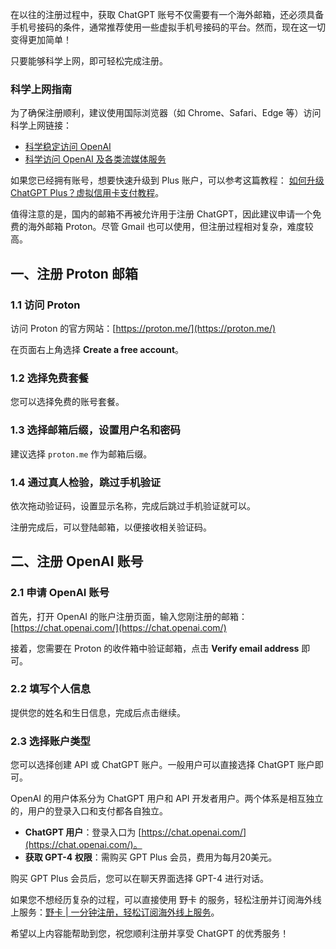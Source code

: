 在以往的注册过程中，获取 ChatGPT 账号不仅需要有一个海外邮箱，还必须具备手机号接码的条件，通常推荐使用一些虚拟手机号接码的平台。然而，现在这一切变得更加简单！

只要能够科学上网，即可轻松完成注册。

### 科学上网指南

为了确保注册顺利，建议使用国际浏览器（如 Chrome、Safari、Edge 等）访问科学上网链接：

- [科学稳定访问 OpenAI](https://www.easyfastcloud.com/#/register?code=MTbeDmj7)
- [科学访问 OpenAI 及各类流媒体服务](https://kle.jp/#/register?code=xmzbbhT0)

如果您已经拥有账号，想要快速升级到 Plus 账户，可以参考这篇教程： [如何升级 ChatGPT Plus？虚拟信用卡支付教程](https://popaii.github.io/how-to-upgrade-chatgpt-to-plus/)。

值得注意的是，国内的邮箱不再被允许用于注册 ChatGPT，因此建议申请一个免费的海外邮箱 Proton。尽管 Gmail 也可以使用，但注册过程相对复杂，难度较高。

## 一、注册 Proton 邮箱

### 1.1 访问 Proton

访问 Proton 的官方网站：[https://proton.me/](https://proton.me/)

在页面右上角选择 **Create a free account**。

### 1.2 选择免费套餐

您可以选择免费的账号套餐。

### 1.3 选择邮箱后缀，设置用户名和密码

建议选择 `proton.me` 作为邮箱后缀。

### 1.4 通过真人检验，跳过手机验证

依次拖动验证码，设置显示名称，完成后跳过手机验证就可以。

注册完成后，可以登陆邮箱，以便接收相关验证码。

## 二、注册 OpenAI 账号

### 2.1 申请 OpenAI 账号

首先，打开 OpenAI 的账户注册页面，输入您刚注册的邮箱：[https://chat.openai.com/](https://chat.openai.com/)

接着，您需要在 Proton 的收件箱中验证邮箱，点击 **Verify email address** 即可。

### 2.2 填写个人信息

提供您的姓名和生日信息，完成后点击继续。

### 2.3 选择账户类型

您可以选择创建 API 或 ChatGPT 账户。一般用户可以直接选择 ChatGPT 账户即可。

OpenAI 的用户体系分为 ChatGPT 用户和 API 开发者用户。两个体系是相互独立的，用户的登录入口和支付都各自独立。

- **ChatGPT 用户**：登录入口为 [https://chat.openai.com/](https://chat.openai.com/)。
- **获取 GPT-4 权限**：需购买 GPT Plus 会员，费用为每月20美元。

购买 GPT Plus 会员后，您可以在聊天界面选择 GPT-4 进行对话。

如果您不想经历复杂的过程，可以直接使用 野卡 的服务，轻松注册并订阅海外线上服务：[野卡 | 一分钟注册，轻松订阅海外线上服务](https://bit.ly/bewildcard)。

希望以上内容能帮助到您，祝您顺利注册并享受 ChatGPT 的优秀服务！
